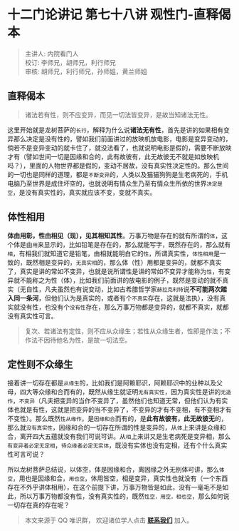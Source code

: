 # 十二门论讲记 第七十八讲 观性门-直释偈本

> 主讲人: 内院看门人 <br />
> 校订: 李师兄，胡师兄，利行师兄 <br />
> 审核: 胡师兄，利行师兄，孙师姐，黄兰师姐 <br />

## 直释偈本

> 诸法若有性，则不应变异，而见一切法皆变异，是故当知诸法无性。

这里开始就是龙树菩萨的`长行`，解释为什么说**诸法无有性**，首先是讲的如果相有变异那么决定是没有性的，譬如我们前面讲过的放映机放电影，电影是变异变动的，倘若不是变异变动的就卡住了，就没法看了，也就说明电影是假的，需要不断放映才有（譬如世间一切是因缘和合的，此有故彼有，此无故彼无不就是如放映机吗？），里面的人物世界都是假的，变动不居故，没有真实性决定性的。那么世间的一切也是同样的道理，都是`不断变异`的，人类以及猫猫狗狗是生老病死的，手机电脑乃至世界是成住坏空的，也就说明有情众生乃至有情众生所依的世界`决定是空`，是没有真实性的，真实就应该不变，变就不真实。

## 体性相用

**体由用彰，性由相见（现），见其相知其性**。万事万物是存在的就有所谓的`体`，这个体是由`用`来显示的，比如铅笔是存在的，那么就能写字，既然存在的，那么就有`相`，有相我们就知道它是铅笔，由相就能明白它的`性`，所谓真实性，`体性相用`是一致的，既然相是变异的，`无真实相`的，那么体（性）用都是变异的，就都不真实了，真实是讲的常如不变异，也就是说所谓性是讲的常如不变异才能称为`性`，有变异就不能称之为性（体），比如我们前面讲的放电影的例子，既然是变动的就不真实（无自性，凡夫虽然也有说变动，比如古希腊哲学家`赫拉克利特`说**不可能两次踏入同一条河**，但他们认为是真实的，或者有个`不真实`存在，这就是法执），没有真实就没有性，也没有个`没有性`存在，那么万事万物都是变异的，就都不真实，就都没有真实性可言。

> 复次、若诸法有定性，则不应从众缘生；若性从众缘生者，性即是作法；不作法不因待他名为性，是故一切法空。

## 定性则不众缘生

接着讲一切存在都是`从缘生`的，比如我们是阿赖耶识，阿赖耶识中的业种以及父母，四大等众缘和合而有的，既然从缘生就证明`无有真实性`，因为真实性是讲的`无造作`，`不变异`（凡夫把变异的当作不变异了，虽然他们也知道无常，但他们认为有实体也就是有性，这就是把变异的当不变异了，不变异的才有不变相，有不变相才有不变性）。那么既然`性从缘作`，是`因缘和合`而有的，是**此有故彼有，此无故彼无**的，那么就`没有真实性`，因缘和合的一切存在所谓的性是变异的，从`体`上来讲是众缘和合，离开四大五蕴就没有我们可说可讲。从`相`上来讲又是生老病死是变异相，那么`有变异者必定无定相`，`待众缘者必定无实体`，既没有实体也没有定相，还有个什么真实性可言可说？

所以龙树菩萨总结说，以体空，体是因缘和合，离因缘之外无别体可讲，那么`体空`，用也是因缘和合，`用也空`，体用皆空，相是变异，真实性也就没有（一个东西存在不外乎讲体相用），在这个前提下讲，万事万物皆是如此，没有一毫毛不是如此，所以万事万物都没有性，没有真实性的，既然`性空，用空，相也空`，那么如何说一切存在真的存在呢？

> 本文来源于 QQ 唯识群， 欢迎诸位学人点击 **[联系我们](https://mp.weixin.qq.com/s/lZCfWjmLjgNR165Tx4_bCQ)** 加入。
